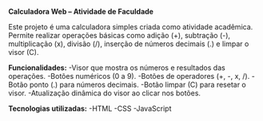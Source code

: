 **Calculadora Web – Atividade de Faculdade**

Este projeto é uma calculadora simples criada como atividade acadêmica.
Permite realizar operações básicas como adição (+), subtração (-), multiplicação (x), divisão (/), inserção de números decimais (.) e limpar o visor (C).

**Funcionalidades:**
-Visor que mostra os números e resultados das operações.
-Botões numéricos (0 a 9).
-Botões de operadores (+, -, x, /).
-Botão ponto (.) para números decimais.
-Botão limpar (C) para resetar o visor.
-Atualização dinâmica do visor ao clicar nos botões.

**Tecnologias utilizadas:**
-HTML
-CSS
-JavaScript
